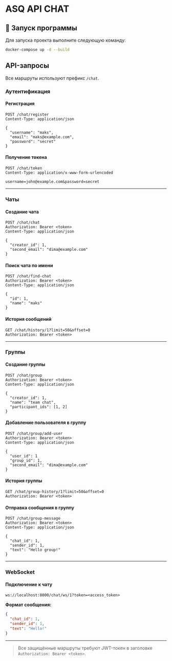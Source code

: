 # ASQ API CHAT

## 🚀 Запуск программы

Для запуска проекта выполните следующую команду:

```bash
docker-compose up -d --build
```

## API-запросы

Все маршруты используют префикс `/chat`.

### Аутентификация

#### Регистрация
```http
POST /chat/register
Content-Type: application/json

{
  "username": "maks",
  "email": "maks@example.com",
  "password": "secret"
}
```

#### Получение токена
```http
POST /chat/token
Content-Type: application/x-www-form-urlencoded

username=john@example.com&password=secret
```

---

### Чаты

#### Создание чата
```http
POST /chat/chat
Authorization: Bearer <token>
Content-Type: application/json

{
  "creator_id": 1,
  "second_email": "dima@example.com"
}
```

#### Поиск чата по имени
```http
POST /chat/find-chat
Authorization: Bearer <token>
Content-Type: application/json

{
  "id": 1,
  "name": "maks"
}
```

#### История сообщений
```http
GET /chat/history/1?limit=50&offset=0
Authorization: Bearer <token>
```

---

### Группы

#### Создание группы
```http
POST /chat/group
Authorization: Bearer <token>
Content-Type: application/json

{
  "creator_id": 1,
  "name": "team chat",
  "participant_ids": [1, 2]
}
```

#### Добавление пользователя в группу
```http
POST /chat/group/add-user
Authorization: Bearer <token>
Content-Type: application/json

{
  "user_id": 1
  "group_id": 1,
  "second_email": "dima@example.com"
}
```

#### История группы
```http
GET /chat/group-history/1?limit=50&offset=0
Authorization: Bearer <token>
```

#### Отправка сообщения в группу
```http
POST /chat/group-message
Authorization: Bearer <token>
Content-Type: application/json

{
  "chat_id": 1,
  "sender_id": 1,
  "text": "Hello group!"
}
```

---

### WebSocket

#### Подключение к чату
```text
ws://localhost:8000/chat/ws/1?token=<access_token>
```

**Формат сообщения:**
```json
{
  "chat_id": 1,
  "sender_id": 1,
  "text": "Hello!"
}
```

---

> Все защищённые маршруты требуют JWT-токен в заголовке `Authorization: Bearer <token>`.

